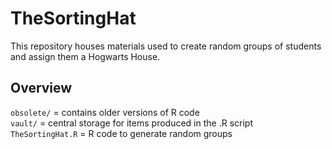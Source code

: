 # TheSortingHat

This repository houses materials used to create random groups of students and assign them a Hogwarts House. <br/>

## Overview
`obsolete/` = contains older versions of R code <br/>
`vault/` = central storage for items produced in the .R script <br/>
`TheSortingHat.R` = R code to generate random groups <br/>
